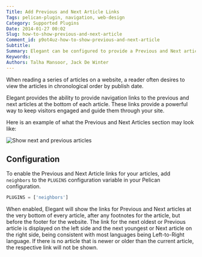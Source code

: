 ```yaml
---
Title: Add Previous and Next Article Links
Tags: pelican-plugin, navigation, web-design
Category: Supported Plugins
Date: 2014-01-27 00:02
Slug: how-to-show-previous-and-next-article
Comment_id: p9ot4uz-how-to-show-previous-and-next-article
Subtitle:
Summary: Elegant can be configured to provide a Previous and Next article link at the bottom of your articles. This allows for easier navigation through the site if you are looking at articles in published date order.
Keywords:
Authors: Talha Mansoor, Jack De Winter
---
```


When reading a series of articles on a website, a reader often desires to view the articles in
chronological order by publish date.

Elegant provides the ability to provide navigation links to the previous and next articles at
the bottom of each article. These links provide a powerful way to keep visitors engaged
and guide them through your site.

Here is an example of what the Previous and Next Articles section may look like:

![Show next and previous articles]({static}/images/elegant-theme_previous-next-article.png)

## Configuration

To enable the Previous and Next Article links for your articles, add `neighbors` to the
`PLUGINS` configuration variable in your Pelican configuration.

```python
PLUGINS = ['neighbors']
```

When enabled, Elegant will show the links for Previous and Next articles at the very bottom of
every article, after any footnotes for the article, but before the footer for the website. The
link for the next oldest or Previous article is displayed on the left side and the next
youngest or Next article on the right side, being consistent with most languages being
Left-to-Right language. If there is no article that is newer or older than the current article,
the respective link will not be shown.
